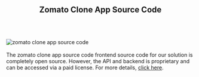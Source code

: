 <h2 style="text-align:center">Zomato Clone App Source Code</h2><br/><br/>

![zomato clone app source code](https://admin.ninjascode.com/wp-content/uploads/2025/repoImages/martha/Zomato%20Clone%20App%20Source%20Code.webp) <br/><br/>The zomato clone app source code frontend source code for our solution is completely open source. However, the API and backend is proprietary and can be accessed via a paid license. For more details, <a href="https://enatega.com/?utm_source=github&utm_medium=repo&utm_campaign=martha-zomato-clone-app-source-code" target="_blank">click here</a>.
